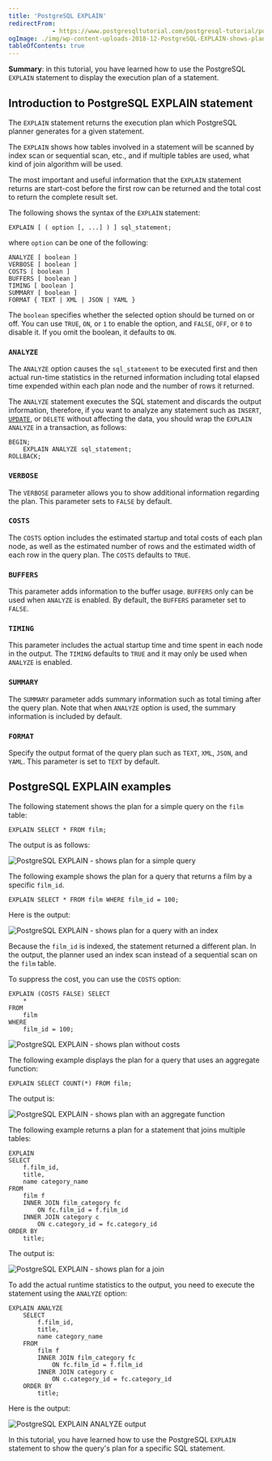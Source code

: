 ```yaml
---
title: 'PostgreSQL EXPLAIN'
redirectFrom: 
            - https://www.postgresqltutorial.com/postgresql-tutorial/postgresql-explain/
ogImage: ./img/wp-content-uploads-2018-12-PostgreSQL-EXPLAIN-shows-plan-for-a-simple-query.png
tableOfContents: true
---
```


**Summary**: in this tutorial, you have learned how to use the PostgreSQL `EXPLAIN` statement to display the execution plan of a statement.



## Introduction to PostgreSQL EXPLAIN statement



The `EXPLAIN` statement returns the execution plan which PostgreSQL planner generates for a given statement.



The `EXPLAIN` shows how tables involved in a statement will be scanned by index scan or sequential scan, etc., and if multiple tables are used, what kind of join algorithm will be used.



The most important and useful information that the `EXPLAIN` statement returns are start-cost before the first row can be returned and the total cost to return the complete result set.



The following shows the syntax of the `EXPLAIN` statement:



```
EXPLAIN [ ( option [, ...] ) ] sql_statement;
```



where `option` can be one of the following:



```
ANALYZE [ boolean ]
VERBOSE [ boolean ]
COSTS [ boolean ]
BUFFERS [ boolean ]
TIMING [ boolean ]
SUMMARY [ boolean ]
FORMAT { TEXT | XML | JSON | YAML }
```



The `boolean` specifies whether the selected option should be turned on or off. You can use `TRUE`, `ON`, or `1` to enable the option, and `FALSE`, `OFF`, or `0` to disable it. If you omit the boolean, it defaults to `ON`.



### `ANALYZE`



The `ANALYZE` option causes the `sql_statement` to be executed first and then actual run-time statistics in the returned information including total elapsed time expended within each plan node and the number of rows it returned.



The `ANALYZE` statement executes the SQL statement and discards the output information, therefore, if you want to analyze any statement such as `INSERT`, [`UPDATE`](https://www.postgresqltutorial.com/postgresql-tutorial/postgresql-update/), or `DELETE` without affecting the data, you should wrap the `EXPLAIN ANALYZE` in a transaction, as follows:



```
BEGIN;
    EXPLAIN ANALYZE sql_statement;
ROLLBACK;
```



### `VERBOSE`



The `VERBOSE` parameter allows you to show additional information regarding the plan. This parameter sets to `FALSE` by default.



### `COSTS`



The `COSTS` option includes the estimated startup and total costs of each plan node, as well as the estimated number of rows and the estimated width of each row in the query plan. The `COSTS` defaults to `TRUE`.



### `BUFFERS`



This parameter adds information to the buffer usage. `BUFFERS` only can be used when `ANALYZE` is enabled. By default, the `BUFFERS` parameter set to `FALSE`.



### `TIMING`



This parameter includes the actual startup time and time spent in each node in the output. The `TIMING` defaults to `TRUE` and it may only be used when `ANALYZE` is enabled.



### `SUMMARY`



The `SUMMARY` parameter adds summary information such as total timing after the query plan. Note that when `ANALYZE` option is used, the summary information is included by default.



### `FORMAT`



Specify the output format of the query plan such as `TEXT`, `XML`, `JSON`, and `YAML`. This parameter is set to `TEXT` by default.



## PostgreSQL EXPLAIN examples



The following statement shows the plan for a simple query on the `film` table:



```
EXPLAIN SELECT * FROM film;
```



The output is as follows:



![PostgreSQL EXPLAIN - shows plan for a simple query](./img/wp-content-uploads-2018-12-PostgreSQL-EXPLAIN-shows-plan-for-a-simple-query.png)



The following example shows the plan for a query that returns a film by a specific `film_id`.



```
EXPLAIN SELECT * FROM film WHERE film_id = 100;
```



Here is the output:



![PostgreSQL EXPLAIN - shows plan for a query with an index](./img/wp-content-uploads-2018-12-PostgreSQL-EXPLAIN-shows-plan-for-a-query-with-an-index.png)



Because the `film_id` is indexed, the statement returned a different plan. In the output, the planner used an index scan instead of a sequential scan on the `film` table.



To suppress the cost, you can use the `COSTS` option:



```
EXPLAIN (COSTS FALSE) SELECT
    *
FROM
    film
WHERE
    film_id = 100;
```



![PostgreSQL EXPLAIN - shows plan without costs](./img/wp-content-uploads-2018-12-PostgreSQL-EXPLAIN-shows-plan-without-costs.png)



The following example displays the plan for a query that uses an aggregate function:



```
EXPLAIN SELECT COUNT(*) FROM film;
```



The output is:



![PostgreSQL EXPLAIN - shows plan with an aggregate function](./img/wp-content-uploads-2018-12-PostgreSQL-EXPLAIN-shows-plan-with-an-aggregate-function.png)



The following example returns a plan for a statement that joins multiple tables:



```
EXPLAIN
SELECT
    f.film_id,
    title,
    name category_name
FROM
    film f
    INNER JOIN film_category fc
        ON fc.film_id = f.film_id
    INNER JOIN category c
        ON c.category_id = fc.category_id
ORDER BY
    title;
```



The output is:



![PostgreSQL EXPLAIN - shows plan for a join](./img/wp-content-uploads-2018-12-PostgreSQL-EXPLAIN-shows-plan-for-a-join.png)



To add the actual runtime statistics to the output, you need to execute the statement using the `ANALYZE` option:



```
EXPLAIN ANALYZE
    SELECT
        f.film_id,
        title,
        name category_name
    FROM
        film f
        INNER JOIN film_category fc
            ON fc.film_id = f.film_id
        INNER JOIN category c
            ON c.category_id = fc.category_id
    ORDER BY
        title;
```



Here is the output:



![PostgreSQL EXPLAIN ANALYZE output](./img/wp-content-uploads-2018-12-PostgreSQL-EXPLAIN-ANALYZE-output.png)



In this tutorial, you have learned how to use the PostgreSQL `EXPLAIN` statement to show the query's plan for a specific SQL statement.

